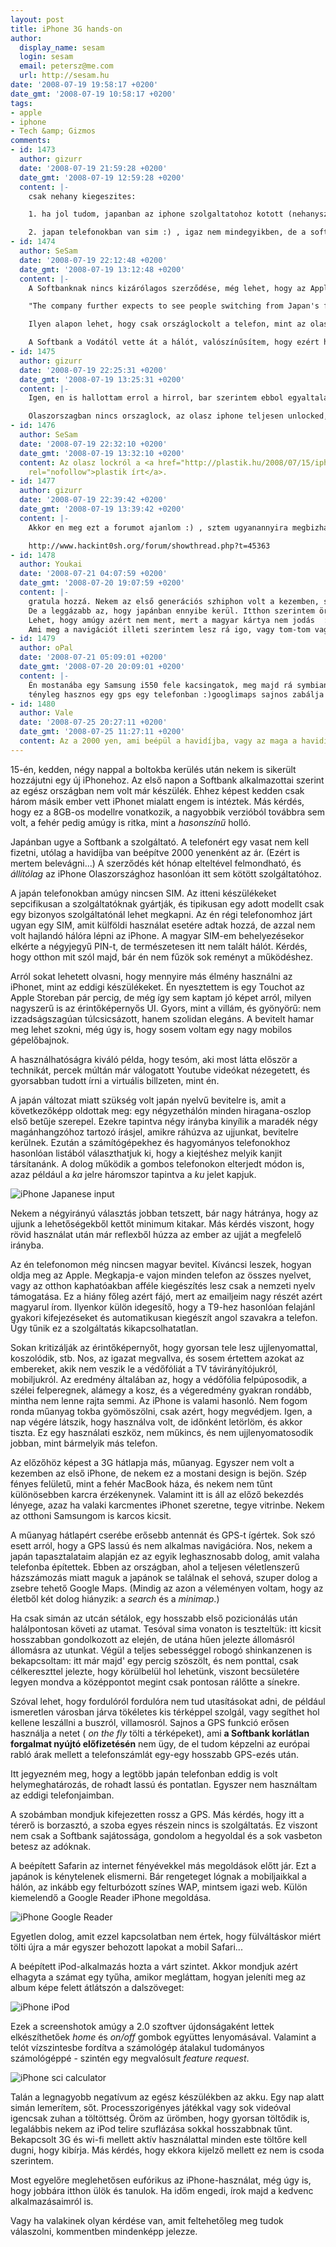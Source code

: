 ```yaml
---
layout: post
title: iPhone 3G hands-on
author:
  display_name: sesam
  login: sesam
  email: petersz@me.com
  url: http://sesam.hu
date: '2008-07-19 19:58:17 +0200'
date_gmt: '2008-07-19 10:58:17 +0200'
tags:
- apple
- iphone
- Tech &amp; Gizmos
comments:
- id: 1473
  author: gizurr
  date: '2008-07-19 21:59:28 +0200'
  date_gmt: '2008-07-19 12:59:28 +0200'
  content: |-
    csak nehany kiegeszites:

    1. ha jol tudom, japanban az iphone szolgaltatohoz kotott (nehanyszor felhivtam mar a softbankot es mindig ezt mondtak), mint minden mas telefon. minden ujsag, hir es forum ezt erositette meg, nem is tudom hol talaltad hogy nincs benne sim-lock?

    2. japan telefonokban van sim :) , igaz nem mindegyikben, de a softbank 3g eseten igen
- id: 1474
  author: SeSam
  date: '2008-07-19 22:12:48 +0200'
  date_gmt: '2008-07-19 13:12:48 +0200'
  content: |-
    A Softbanknak nincs kizárólagos szerződése, még lehet, hogy az Apple aláír a DoCoMoval vagy az au-val is:

    "The company further expects to see people switching from Japan's first- and second-place carriers, NTT DoCoMo and KDDI, as neither company has so far signed a deal with Apple. This may change, as DoCoMo was once considered a front-runner for an iPhone contract, and it has expressed continued interest in recent days." (<a href="http://www.macnn.com/articles/08/06/23/softbank.iphone.3g.plans/" rel="nofollow">MacNN</a>)

    Ilyen alapon lehet, hogy csak országlockolt a telefon, mint az olaszok.

    A Softbank a Vodától vette át a hálót, valószínűsítem, hogy ezért használnak SIM-et. A többi szolgáltatónál nem jellemző.
- id: 1475
  author: gizurr
  date: '2008-07-19 22:25:31 +0200'
  date_gmt: '2008-07-19 13:25:31 +0200'
  content: |-
    Igen, en is hallottam errol a hirrol, bar szerintem ebbol egyaltalan nem kovetkezne az, hogy nincs sim-lock, csak az pl hogy mindegyik szolgaltatonal lesz majd lock, mint pl Svajcban. :( Oszinten szolva en is szeretnem ha sim-lock free lenne az iphone itt Japanban, de ahogy latom itt nagyon vedik az erdekeiket a szolgaltatok, amit az is bizonyit,  hogy legtobb telefont meg akkor sem szabaditjak fel a lock alol amikor a szerzodes lejar. :(((

    Olaszorszagban nincs orszaglock, az olasz iphone teljesen unlocked, rengeteg tapasztalat ezt bizonyitja. Gondolom ez is abbol a tevhitbol ered mint anno a francia telefonok eseteben. :(
- id: 1476
  author: SeSam
  date: '2008-07-19 22:32:10 +0200'
  date_gmt: '2008-07-19 13:32:10 +0200'
  content: Az olasz lockról a <a href="http://plastik.hu/2008/07/15/iphone-hungary/"
    rel="nofollow">plastik írt</a>.
- id: 1477
  author: gizurr
  date: '2008-07-19 22:39:42 +0200'
  date_gmt: '2008-07-19 13:39:42 +0200'
  content: |-
    Akkor en meg ezt a forumot ajanlom :) , sztem ugyanannyira megbizhato, mint a fentebb emlitett linken irt dolgok:

    http://www.hackint0sh.org/forum/showthread.php?t=45363
- id: 1478
  author: Youkai
  date: '2008-07-21 04:07:59 +0200'
  date_gmt: '2008-07-20 19:07:59 +0200'
  content: |-
    gratula hozzá. Nekem az első generációs szhiphon volt a kezemben, s hát igen minőségi volt, jó volt a wifi, csak nem volt 3G ami azért gáz.
    De a leggázabb az, hogy japánban ennyibe kerül. Itthon szerintem örülhetünk ha 80 k alatt megkapjuk előfizetéssel ...
    Lehet, hogy amúgy azért nem ment, mert a magyar kártya nem jodás  :D
    Ami meg a navigációt illeti szerintem lesz rá igo, vagy tom-tom vagy valami, csak kell egy kis idő amíg megcsinálják rá
- id: 1479
  author: oPal
  date: '2008-07-21 05:09:01 +0200'
  date_gmt: '2008-07-20 20:09:01 +0200'
  content: |-
    Én mostanába egy Samsung i550 fele kacsingatok, meg majd rá symbian-ra portolt naviprogira (garminnak van, de lehet i-go is tud?)
    tényleg hasznos egy gps egy telefonban :)googlimaps sajnos zabálja tényleg a számlát :S mult hónapba tesztelgettem, duplaszámlám lett :S
- id: 1480
  author: Vale
  date: '2008-07-25 20:27:11 +0200'
  date_gmt: '2008-07-25 11:27:11 +0200'
  content: Az a 2000 yen, ami beépül a havidíjba, vagy az maga a havidíj?
---
```


15-én, kedden, négy nappal a boltokba kerülés után nekem is sikerült hozzájutni egy új iPhonehoz. Az első napon a Softbank alkalmazottai szerint az egész országban nem volt már készülék. Ehhez képest kedden csak három másik ember vett iPhonet mialatt engem is intéztek. Más kérdés, hogy ez a 8GB-os modellre vonatkozik, a nagyobbik verzióból továbbra sem volt, a fehér pedig amúgy is ritka, mint a _hasonszínű_ holló.

Japánban ugye a Softbank a szolgáltató. A telefonért egy vasat nem kell fizetni, utólag a havidíjba van beépítve 2000 yenenként az ár. (Ezért is mertem belevágni...) A szerződés két hónap elteltével felmondható, és _állítólag_ az iPhone Olaszországhoz hasonlóan itt sem kötött szolgáltatóhoz.

A japán telefonokban amúgy nincsen SIM. Az itteni készülékeket sepcifikusan a szolgáltatóknak gyártják, és tipikusan egy adott modellt csak egy bizonyos szolgáltatónál lehet megkapni. Az én régi telefonomhoz járt ugyan egy SIM, amit külföldi használat esetére adtak hozzá, de azzal nem volt hajlandó hálóra lépni az iPhone. A magyar SIM-em behelyezésekor elkérte a négyjegyű PIN-t, de természetesen itt nem talált hálót. Kérdés, hogy otthon mit szól majd, bár én nem fűzök sok reményt a működéshez.

Arról sokat lehetett olvasni, hogy mennyire más élmény használni az iPhonet, mint az eddigi készülékeket. Én nyesztettem is egy Touchot az Apple Storeban pár percig, de még így sem kaptam jó képet arról, milyen nagyszerű is az érintőképernyős UI. Gyors, mint a villám, és gyönyörű: nem izzadságszagúan túlcsicsázott, hanem szolidan elegáns. A bevitelt hamar meg lehet szokni, még úgy is, hogy sosem voltam egy nagy mobilos gépelőbajnok.

A használhatóságra kiváló példa, hogy tesóm, aki most látta először a technikát, percek múltán már válogatott Youtube videókat nézegetett, és gyorsabban tudott írni a virtuális billzeten, mint én.

A japán változat miatt szükség volt japán nyelvű bevitelre is, amit a következőképp oldottak meg: egy négyzethálón minden hiragana-oszlop első betűje szerepel. Ezekre tapintva négy irányba kinyílik a maradék négy magánhangzóhoz tartozó írásjel, amikre ráhúzva az ujjunkat, bevitelre kerülnek. Ezután a számítógépekhez és hagyományos telefonokhoz hasonlóan listából választhatjuk ki, hogy a kiejtéshez melyik kanjit társítanánk. A dolog működik a gombos telefonokon elterjedt módon is, azaz például a _ka_ jelre háromszor tapintva a _ku_ jelet kapjuk.

![iPhone Japanese input](http://img.skitch.com/20080719-k8hmsu8g4cpsehcdwnx6b28r1q.jpg)

Nekem a négyirányú választás jobban tetszett, bár nagy hátránya, hogy az ujjunk a lehetőségekből kettőt minimum kitakar. Más kérdés viszont, hogy rövid használat után már reflexből húzza az ember az ujját a megfelelő irányba.

Az én telefonomon még nincsen magyar bevitel. Kíváncsi leszek, hogyan oldja meg az Apple. Megkapja-e vajon minden telefon az összes nyelvet, vagy az otthon kaphatóakban afféle kiegészítés lesz csak a nemzeti nyelv támogatása. Ez a hiány főleg azért fájó, mert az emailjeim nagy részét azért magyarul írom. Ilyenkor külön idegesítő, hogy a T9-hez hasonlóan felajánl gyakori kifejezéseket és automatikusan kiegészít angol szavakra a telefon. Úgy tűnik ez a szolgáltatás kikapcsolhatatlan.

Sokan kritizálják az érintőképernyőt, hogy gyorsan tele lesz ujjlenyomattal, koszolódik, stb. Nos, az igazat megvallva, és sosem értettem azokat az embereket, akik nem veszik le a védőfóliát a TV távirányítójukról, mobiljukról. Az eredmény általában az, hogy a védőfólia felpúposodik, a szélei felperegnek, alámegy a kosz, és a végeredmény gyakran rondább, mintha nem lenne rajta semmi. Az iPhone is valami hasonló. Nem fogom ronda műanyag tokba gyömöszölni, csak azért, hogy megvédjem. Igen, a nap végére látszik, hogy használva volt, de időnként letörlöm, és akkor tiszta. Ez egy használati eszköz, nem műkincs, és nem ujjlenyomatosodik jobban, mint bármelyik más telefon.

Az előzőhöz képest a 3G hátlapja más, műanyag. Egyszer nem volt a kezemben az első iPhone, de nekem ez a mostani design is bejön. Szép fényes felületű, mint a fehér MacBook háza, és nekem nem tűnt különösebben karcra érzékenynek. Valamint itt is áll az előző bekezdés lényege, azaz ha valaki karcmentes iPhonet szeretne, tegye vitrinbe. Nekem az otthoni Samsungom is karcos kicsit.

A műanyag hátlapért cserébe erősebb antennát és GPS-t ígértek. Sok szó esett arról, hogy a GPS lassú és nem alkalmas navigációra. Nos, nekem a japán tapasztalataim alapján ez az egyik leghasznosabb dolog, amit valaha telefonba építettek. Ebben az országban, ahol a teljesen véletlenszerű házszámozás miatt maguk a japánok se találnak el sehová, szuper dolog a zsebre tehető Google Maps. (Mindig az azon a véleményen voltam, hogy az életből két dolog hiányzik: a _search_ és a _minimap_.)

Ha csak simán az utcán sétálok, egy hosszabb első pozicionálás után halálpontosan követi az utamat. Tesóval sima vonaton is teszteltük: itt kicsit hosszabban gondolkozott az elején, de utána hűen jelezte állomásról állomásra az utunkat. Végül a teljes sebességgel robogó shinkanzenen is bekapcsoltam: itt már majd' egy percig szöszölt, és nem ponttal, csak célkereszttel jelezte, hogy körülbelül hol lehetünk, viszont becsületére legyen mondva a középpontot megint csak pontosan rálőtte a sínekre.

Szóval lehet, hogy fordulóról fordulóra nem tud utasításokat adni, de például ismeretlen városban járva tökéletes kis térképpel szolgál, vagy segíthet hol kellene leszállni a buszról, villamosról. Sajnos a GPS funkció erősen használja a netet ( _on the fly_ tölti a térképeket), ami **a Softbank korlátlan forgalmat nyújtó előfizetésén** nem ügy, de el tudom képzelni az európai rabló árak mellett a telefonszámlát egy-egy hosszabb GPS-ezés után.

Itt jegyezném meg, hogy a legtöbb japán telefonban eddig is volt helymeghatározás, de rohadt lassú és pontatlan. Egyszer nem használtam az eddigi telefonjaimban.

A szobámban mondjuk kifejezetten rossz a GPS. Más kérdés, hogy itt a térerő is borzasztó, a szoba egyes részein nincs is szolgáltatás. Ez viszont nem csak a Softbank sajátossága, gondolom a hegyoldal és a sok vasbeton betesz az adóknak.

A beépített Safarin az internet fényévekkel más megoldások előtt jár. Ezt a japánok is kénytelenek elismerni. Bár rengeteget lógnak a mobiljaikkal a hálón, az inkább egy felturbózott színes WAP, mintsem igazi web. Külön kiemelendő a Google Reader iPhone megoldása.

![iPhone Google Reader](http://img.skitch.com/20080719-8ta18ru3kcmuejxmdhr935mnp5.jpg)

Egyetlen dolog, amit ezzel kapcsolatban nem értek, hogy fülváltáskor miért tölti újra a már egyszer behozott lapokat a mobil Safari...

A beépített iPod-alkalmazás hozta a várt szintet. Akkor mondjuk azért elhagyta a számat egy tyűha, amikor megláttam, hogyan jeleníti meg az album képe felett átlátszón a dalszöveget:

![iPhone iPod](http://img.skitch.com/20080719-k45q6ccntu1f6tq2rdkidg4fhq.jpg)

Ezek a screenshotok amúgy a 2.0 szoftver újdonságaként lettek elkészíthetőek _home_ és _on/off_ gombok együttes lenyomásával. Valamint a telót vízszintesbe fordítva a számológép átalakul tudományos számológéppé - szintén egy megvalósult _feature request_.

![iPhone sci calculator](http://img.skitch.com/20080719-kg56xpc8ah43r7cmrdgbp9wym7.jpg)

Talán a legnagyobb negatívum az egész készülékben az akku. Egy nap alatt simán lemerítem, sőt. Processzorigényes játékkal vagy sok videóval igencsak zuhan a töltöttség. Öröm az ürömben, hogy gyorsan töltődik is, legalábbis nekem az iPod telire szuflázása sokkal hosszabbnak tűnt. Bekapcsolt 3G és wi-fi mellett aktív használattal minden este töltőre kell dugni, hogy kibírja. Más kérdés, hogy ekkora kijelző mellett ez nem is csoda szerintem.

Most egyelőre meglehetősen eufórikus az iPhone-használat, még úgy is, hogy jobbára itthon ülök és tanulok. Ha időm engedi, írok majd a kedvenc alkalmazásaimról is.

Vagy ha valakinek olyan kérdése van, amit feltehetőleg meg tudok válaszolni, kommentben mindenképp jelezze.
